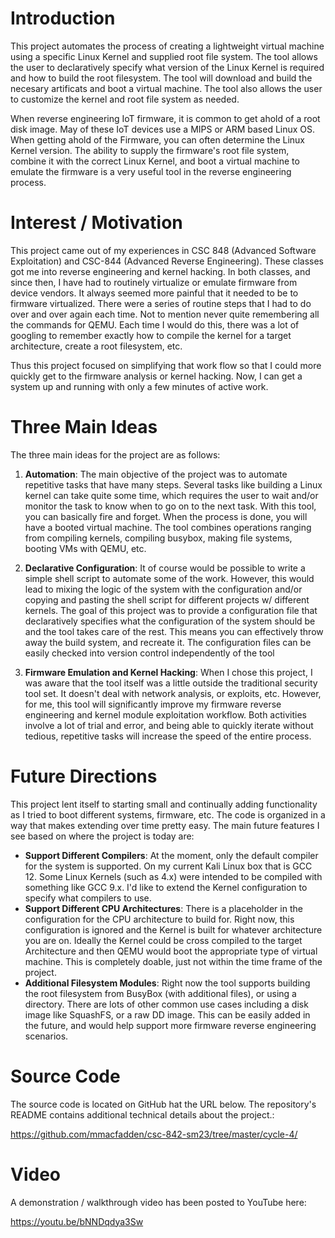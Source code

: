 # Introduction
This project automates the process of creating a lightweight virtual machine using a specific Linux Kernel and supplied root file system.  The tool allows the user to declaratively specify what version of the Linux Kernel is required and how to build the root filesystem.  The tool will download and build the necesary artificats and boot a virtual machine.  The tool also allows the user to customize the kernel and root file system as needed.

When reverse engineering IoT firmware, it is common to get ahold of a root disk image. May of these IoT devices use a MIPS or ARM based Linux OS. When getting ahold of the Firmware, you can often determine the Linux Kernel version.  The ability to supply the firmware's root file system, combine it with the correct Linux Kernel, and boot a virtual machine to emulate the firmware is a very useful tool in the reverse engineering process.

# Interest / Motivation
This project came out of my experiences in CSC 848 (Advanced Software Exploitation) and CSC-844 (Advanced Reverse Engineering). These classes got me into reverse engineering and kernel hacking.  In both classes, and since then, I have had to routinely virtualize or emulate firmware from device vendors. It always seemed more painful that it needed to be to firmware virtualized.  There were a series of routine steps that I had to do over and over again each time.  Not to mention never quite remembering all the commands for QEMU. Each time I would do this, there was a lot of googling to remember exactly how to compile the kernel for a target architecture, create a root filesystem, etc.

Thus this project focused on simplifying that work flow so that I could more quickly get to the firmware analysis or kernel hacking.  Now, I can get a system up and running with only a few minutes of active work.

# Three Main Ideas
The three main ideas for the project are as follows:

1. **Automation**: The main objective of the project was to automate repetitive tasks that have many steps. Several tasks like building a Linux kernel can take quite some time, which requires the user to wait and/or monitor the task to know when to go on to the next task. With this tool, you can basically fire and forget.  When the process is done, you will have a booted virtual machine.  The tool combines operations ranging from compiling kernels, compiling busybox, making file systems, booting VMs with QEMU, etc.

2. **Declarative Configuration**: It of course would be possible to write a simple shell script to automate some of the work. However, this would lead to mixing the logic of the system with the configuration and/or copying and pasting the shell script for different projects w/ different kernels.  The goal of this project was to provide a configuration file that declaratively specifies what the configuration of the system should be and the tool takes care of the rest.  This means you can effectively throw away the build system, and recreate it.  The configuration files can be easily checked into version control independently of the tool

3. **Firmware Emulation and Kernel Hacking**: When I chose this project, I was aware that the tool itself was a little outside the traditional security tool set.  It doesn't deal with network analysis, or exploits, etc.  However, for me, this tool will significantly improve my firmware reverse engineering and kernel module exploitation workflow.  Both activities involve a lot of trial and error, and being able to quickly iterate without tedious, repetitive tasks will increase the speed of the entire process.

# Future Directions
This project lent itself to starting small and continually adding functionality as I tried to boot different systems, firmware, etc.  The code is organized in a way that makes extending over time pretty easy. The main future features I see based on where the project is today are:

  * **Support Different Compilers**: At the moment, only the default compiler for the system is supported.  On my current Kali Linux box that is GCC 12.  Some Linux Kernels (such as 4.x) were intended to be compiled with something like GCC 9.x.  I'd like to extend the Kernel configuration to specify what compilers to use.
  * **Support Different CPU Architectures**: There is a placeholder in the configuration for the CPU architecture to build for.  Right now, this configuration is ignored and the Kernel is built for whatever architecture you are on.  Ideally the Kernel could be cross compiled to the target Architecture and then QEMU would boot the appropriate type of virtual machine.  This is completely doable, just not within the time frame of the project.
  * **Additional Filesystem Modules**: Right now the tool supports building the root filesystem from BusyBox (with additional files), or using a directory.  There are lots of other common use cases including a disk image like SquashFS, or a raw DD image.  This can be easily added in the future, and would help support more firmware reverse engineering scenarios.
  

# Source Code
The source code is located on GitHub hat the URL below.  The repository's README contains additional technical details about the project.:

https://github.com/mmacfadden/csc-842-sm23/tree/master/cycle-4/


# Video
A demonstration / walkthrough video has been posted to YouTube here:

https://youtu.be/bNNDqdya3Sw
